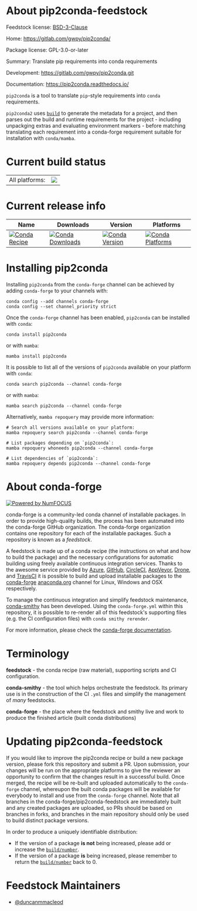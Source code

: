 About pip2conda-feedstock
=========================

Feedstock license: [BSD-3-Clause](https://github.com/conda-forge/pip2conda-feedstock/blob/main/LICENSE.txt)

Home: https://gitlab.com/gwpy/pip2conda/

Package license: GPL-3.0-or-later

Summary: Translate pip requirements into conda requirements

Development: https://gitlab.com/gwpy/pip2conda.git

Documentation: https://pip2conda.readthedocs.io/

`pip2conda` is a tool to translate `pip`-style requirements into `conda`
requirements.

`pip2conda2` uses [`build`](https://github.com/pypa/build) to generate
the metadata for a project, and then parses out the build and
runtime requirements for the project - including unpackging extras and
evaluating environment markers - before matching translating each requirement
into a conda-forge requirement suitable for installation with `conda/mamba`.


Current build status
====================


<table><tr><td>All platforms:</td>
    <td>
      <a href="https://dev.azure.com/conda-forge/feedstock-builds/_build/latest?definitionId=15235&branchName=main">
        <img src="https://dev.azure.com/conda-forge/feedstock-builds/_apis/build/status/pip2conda-feedstock?branchName=main">
      </a>
    </td>
  </tr>
</table>

Current release info
====================

| Name | Downloads | Version | Platforms |
| --- | --- | --- | --- |
| [![Conda Recipe](https://img.shields.io/badge/recipe-pip2conda-green.svg)](https://anaconda.org/conda-forge/pip2conda) | [![Conda Downloads](https://img.shields.io/conda/dn/conda-forge/pip2conda.svg)](https://anaconda.org/conda-forge/pip2conda) | [![Conda Version](https://img.shields.io/conda/vn/conda-forge/pip2conda.svg)](https://anaconda.org/conda-forge/pip2conda) | [![Conda Platforms](https://img.shields.io/conda/pn/conda-forge/pip2conda.svg)](https://anaconda.org/conda-forge/pip2conda) |

Installing pip2conda
====================

Installing `pip2conda` from the `conda-forge` channel can be achieved by adding `conda-forge` to your channels with:

```
conda config --add channels conda-forge
conda config --set channel_priority strict
```

Once the `conda-forge` channel has been enabled, `pip2conda` can be installed with `conda`:

```
conda install pip2conda
```

or with `mamba`:

```
mamba install pip2conda
```

It is possible to list all of the versions of `pip2conda` available on your platform with `conda`:

```
conda search pip2conda --channel conda-forge
```

or with `mamba`:

```
mamba search pip2conda --channel conda-forge
```

Alternatively, `mamba repoquery` may provide more information:

```
# Search all versions available on your platform:
mamba repoquery search pip2conda --channel conda-forge

# List packages depending on `pip2conda`:
mamba repoquery whoneeds pip2conda --channel conda-forge

# List dependencies of `pip2conda`:
mamba repoquery depends pip2conda --channel conda-forge
```


About conda-forge
=================

[![Powered by
NumFOCUS](https://img.shields.io/badge/powered%20by-NumFOCUS-orange.svg?style=flat&colorA=E1523D&colorB=007D8A)](https://numfocus.org)

conda-forge is a community-led conda channel of installable packages.
In order to provide high-quality builds, the process has been automated into the
conda-forge GitHub organization. The conda-forge organization contains one repository
for each of the installable packages. Such a repository is known as a *feedstock*.

A feedstock is made up of a conda recipe (the instructions on what and how to build
the package) and the necessary configurations for automatic building using freely
available continuous integration services. Thanks to the awesome service provided by
[Azure](https://azure.microsoft.com/en-us/services/devops/), [GitHub](https://github.com/),
[CircleCI](https://circleci.com/), [AppVeyor](https://www.appveyor.com/),
[Drone](https://cloud.drone.io/welcome), and [TravisCI](https://travis-ci.com/)
it is possible to build and upload installable packages to the
[conda-forge](https://anaconda.org/conda-forge) [anaconda.org](https://anaconda.org/)
channel for Linux, Windows and OSX respectively.

To manage the continuous integration and simplify feedstock maintenance,
[conda-smithy](https://github.com/conda-forge/conda-smithy) has been developed.
Using the ``conda-forge.yml`` within this repository, it is possible to re-render all of
this feedstock's supporting files (e.g. the CI configuration files) with ``conda smithy rerender``.

For more information, please check the [conda-forge documentation](https://conda-forge.org/docs/).

Terminology
===========

**feedstock** - the conda recipe (raw material), supporting scripts and CI configuration.

**conda-smithy** - the tool which helps orchestrate the feedstock.
                   Its primary use is in the construction of the CI ``.yml`` files
                   and simplify the management of *many* feedstocks.

**conda-forge** - the place where the feedstock and smithy live and work to
                  produce the finished article (built conda distributions)


Updating pip2conda-feedstock
============================

If you would like to improve the pip2conda recipe or build a new
package version, please fork this repository and submit a PR. Upon submission,
your changes will be run on the appropriate platforms to give the reviewer an
opportunity to confirm that the changes result in a successful build. Once
merged, the recipe will be re-built and uploaded automatically to the
`conda-forge` channel, whereupon the built conda packages will be available for
everybody to install and use from the `conda-forge` channel.
Note that all branches in the conda-forge/pip2conda-feedstock are
immediately built and any created packages are uploaded, so PRs should be based
on branches in forks, and branches in the main repository should only be used to
build distinct package versions.

In order to produce a uniquely identifiable distribution:
 * If the version of a package **is not** being increased, please add or increase
   the [``build/number``](https://docs.conda.io/projects/conda-build/en/latest/resources/define-metadata.html#build-number-and-string).
 * If the version of a package **is** being increased, please remember to return
   the [``build/number``](https://docs.conda.io/projects/conda-build/en/latest/resources/define-metadata.html#build-number-and-string)
   back to 0.

Feedstock Maintainers
=====================

* [@duncanmmacleod](https://github.com/duncanmmacleod/)

